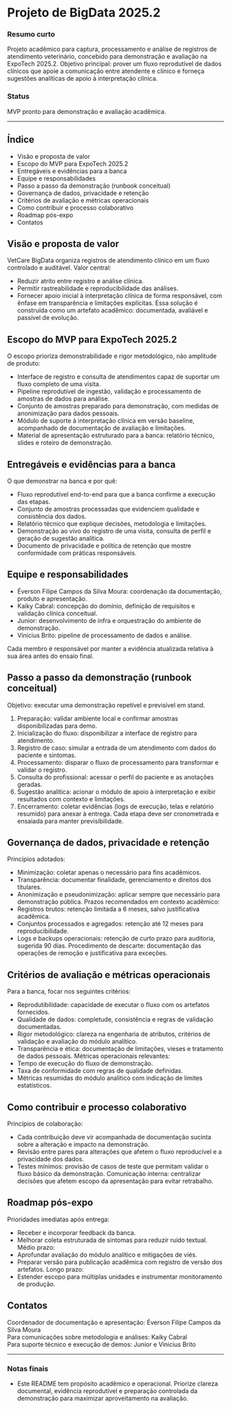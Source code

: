 # Projeto de BigData 2025.2

### Resumo curto
Projeto acadêmico para captura, processamento e análise de registros de atendimento veterinário, concebido para demonstração e avaliação na ExpoTech 2025.2. Objetivo principal: prover um fluxo reprodutível de dados clínicos que apoie a comunicação entre atendente e clínico e forneça sugestões analíticas de apoio à interpretação clínica.

### Status
MVP pronto para demonstração e avaliação acadêmica.

---

## Índice
- Visão e proposta de valor
- Escopo do MVP para ExpoTech 2025.2
- Entregáveis e evidências para a banca
- Equipe e responsabilidades
- Passo a passo da demonstração (runbook conceitual)
- Governança de dados, privacidade e retenção
- Critérios de avaliação e métricas operacionais
- Como contribuir e processo colaborativo
- Roadmap pós-expo
- Contatos

## Visão e proposta de valor
VetCare BigData organiza registros de atendimento clínico em um fluxo controlado e auditável. Valor central:
- Reduzir atrito entre registro e análise clínica.
- Permitir rastreabilidade e reproducibilidade das análises.
- Fornecer apoio inicial à interpretação clínica de forma responsável, com ênfase em transparência e limitações explícitas.
Essa solução é construída como um artefato acadêmico: documentada, avaliável e passível de evolução.

## Escopo do MVP para ExpoTech 2025.2
O escopo prioriza demonstrabilidade e rigor metodológico, não amplitude de produto:
- Interface de registro e consulta de atendimentos capaz de suportar um fluxo completo de uma visita.
- Pipeline reprodutível de ingestão, validação e processamento de amostras de dados para análise.
- Conjunto de amostras preparado para demonstração, com medidas de anonimização para dados pessoais.
- Módulo de suporte à interpretação clínica em versão baseline, acompanhado de documentação de avaliação e limitações.
- Material de apresentação estruturado para a banca: relatório técnico, slides e roteiro de demonstração.

## Entregáveis e evidências para a banca
O que demonstrar na banca e por quê:
- Fluxo reprodutível end-to-end para que a banca confirme a execução das etapas.
- Conjunto de amostras processadas que evidenciem qualidade e consistência dos dados.
- Relatório técnico que explique decisões, metodologia e limitações.
- Demonstração ao vivo do registro de uma visita, consulta de perfil e geração de sugestão analítica.
- Documento de privacidade e política de retenção que mostre conformidade com práticas responsáveis.

## Equipe e responsabilidades
- Éverson Filipe Campos da Silva Moura: coordenação da documentação, produto e apresentação.
- Kaiky Cabral: concepção do domínio, definição de requisitos e validação clínica conceitual.
- Junior: desenvolvimento de infra e orquestração do ambiente de demonstração.
- Vinicius Brito: pipeline de processamento de dados e análise.

Cada membro é responsável por manter a evidência atualizada relativa à sua área antes do ensaio final.

## Passo a passo da demonstração (runbook conceitual)
Objetivo: executar uma demonstração repetível e previsível em stand.
1. Preparação: validar ambiente local e confirmar amostras disponibilizadas para demo.
2. Inicialização do fluxo: disponibilizar a interface de registro para atendimento.
3. Registro de caso: simular a entrada de um atendimento com dados do paciente e sintomas.
4. Processamento: disparar o fluxo de processamento para transformar e validar o registro.
5. Consulta do profissional: acessar o perfil do paciente e as anotações geradas.
6. Sugestão analítica: acionar o módulo de apoio à interpretação e exibir resultados com contexto e limitações.
7. Encerramento: coletar evidências (logs de execução, telas e relatório resumido) para anexar à entrega.
Cada etapa deve ser cronometrada e ensaiada para manter previsibilidade.

## Governança de dados, privacidade e retenção
Princípios adotados:
- Minimização: coletar apenas o necessário para fins acadêmicos.
- Transparência: documentar finalidade, gerenciamento e direitos dos titulares.
- Anonimização e pseudonimização: aplicar sempre que necessário para demonstração pública.
Prazos recomendados em contexto acadêmico:
- Registros brutos: retenção limitada a 6 meses, salvo justificativa acadêmica.
- Conjuntos processados e agregados: retenção até 12 meses para reproducibilidade.
- Logs e backups operacionais: retenção de curto prazo para auditoria, sugerida 90 dias.
Procedimento de descarte: documentação das operações de remoção e justificativa para exceções.

## Critérios de avaliação e métricas operacionais
Para a banca, focar nos seguintes critérios:
- Reprodutibilidade: capacidade de executar o fluxo com os artefatos fornecidos.
- Qualidade de dados: completude, consistência e regras de validação documentadas.
- Rigor metodológico: clareza na engenharia de atributos, critérios de validação e avaliação do módulo analítico.
- Transparência e ética: documentação de limitações, vieses e tratamento de dados pessoais.
Métricas operacionais relevantes:
- Tempo de execução do fluxo de demonstração.
- Taxa de conformidade com regras de qualidade definidas.
- Métricas resumidas do módulo analítico com indicação de limites estatísticos.

## Como contribuir e processo colaborativo
Princípios de colaboração:
- Cada contribuição deve vir acompanhada de documentação sucinta sobre a alteração e impacto na demonstração.
- Revisão entre pares para alterações que afetem o fluxo reproducível e a privacidade dos dados.
- Testes mínimos: provisão de casos de teste que permitam validar o fluxo básico da demonstração.
Comunicação interna: centralizar decisões que afetem escopo da apresentação para evitar retrabalho.

## Roadmap pós-expo
Prioridades imediatas após entrega:
- Receber e incorporar feedback da banca.
- Melhorar coleta estruturada de sintomas para reduzir ruído textual.
Médio prazo:
- Aprofundar avaliação do módulo analítico e mitigações de viés.
- Preparar versão para publicação acadêmica com registro de versão dos artefatos.
Longo prazo:
- Estender escopo para múltiplas unidades e instrumentar monitoramento de produção.

## Contatos
Coordenador de documentação e apresentação: Éverson Filipe Campos da Silva Moura  
Para comunicações sobre metodologia e análises: Kaiky Cabral  
Para suporte técnico e execução de demos: Junior e Vinicius Brito

---

### Notas finais
- Este README tem propósito acadêmico e operacional. Priorize clareza documental, evidência reprodutível e preparação controlada da demonstração para maximizar aproveitamento na avaliação.
